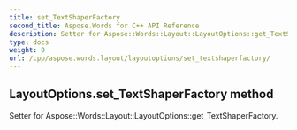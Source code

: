 ```yaml
---
title: set_TextShaperFactory
second_title: Aspose.Words for C++ API Reference
description: Setter for Aspose::Words::Layout::LayoutOptions::get_TextShaperFactory. 
type: docs
weight: 0
url: /cpp/aspose.words.layout/layoutoptions/set_textshaperfactory/
---
```

## LayoutOptions.set_TextShaperFactory method


Setter for Aspose::Words::Layout::LayoutOptions::get_TextShaperFactory. 

